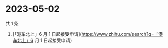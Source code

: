# 2023-05-02

共 1 条

<!-- BEGIN -->
<!-- 最后更新时间 Tue May 02 2023 11:11:50 GMT+0800 (China Standard Time) -->

1. [「港车北上」6 月 1
   日起接受申请](https://www.zhihu.com/search?q=「港车北上」6 月 1 日起接受申请)

<!-- END -->
